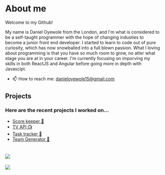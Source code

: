 # About me
Welcome to my Github! 

My name is Daniel Oyewole from the London, and I'm what is considered to be a self-taught programmer with the hope of changing industies to become a junior front end developer. I started to learn to code out of pure curiosity, which has now snowballed into a full blown passion. What I loving about programming is that you have so much room to grow, no atter what stage you are at in your career. I'm currently focusing on imporving my skills in both ReactJS and Angular before going more in depth with Javascipt. 

- 📫 How to reach me: danieloyewole15@gmail.com 

## Projects
### Here are the recent projects I worked on...
- [Score keeper 🏓](https://github.com/Daniel-O-dev/Score-keeping.git)
- [TV API 📺](https://github.com/Daniel-O-dev/TV-API.git)
- [Task tracker 📝](https://github.com/Daniel-O-dev/Tasks-tracker.git)
- [Team Generator 🤼](https://github.com/Daniel-O-dev/Tasks-tracker.git)





# ![](https://komarev.com/ghpvc/?username=your-github-Daniel-O-dev&style=for-the-badge&color=1C7A7F)
<a href="https://github.com/anuraghazra/github-readme-stats">
  <img align="top" src="https://github-readme-stats.vercel.app/api/top-langs/?username=Daniel-O-dev&theme=github_dark" />
</a>
